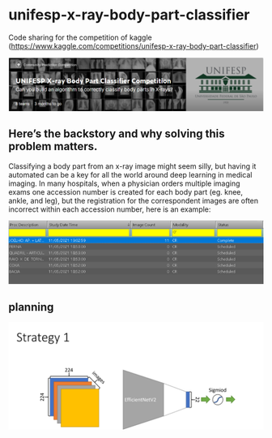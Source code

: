 # unifesp-x-ray-body-part-classifier
Code sharing for the competition of kaggle (https://www.kaggle.com/competitions/unifesp-x-ray-body-part-classifier)

![top-image](./docs/readme/images/top-image.png)

## Here’s the backstory and why solving this problem matters.
Classifying a body part from an x-ray image might seem silly, but having it automated can be a key for all the world around deep learning in medical imaging. In many hospitals, when a physician orders multiple imaging exams one accession number is created for each body part (eg. knee, ankle, and leg), but the registration for the correspondent images are often incorrect within each accession number, here is an example:

![figure_1](./docs/readme/images/figure_1.png)

## planning
![Strategy_1](./docs/readme/images/Strategy1.png)
